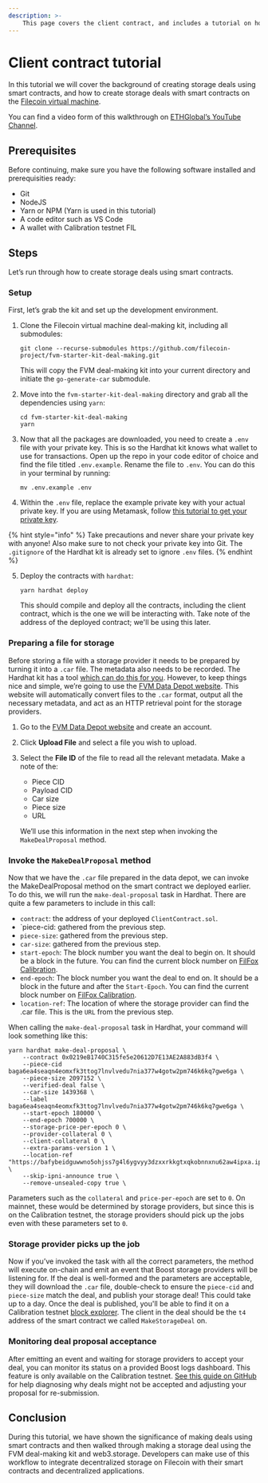 ```yaml
---
description: >-
    This page covers the client contract, and includes a tutorial on how developers can use the client contract to create storage deals programmatically.
---
```


# Client contract tutorial

In this tutorial we will cover the background of creating storage deals using smart contracts, and how to create storage deals with smart contracts on the [Filecoin virtual machine](../../reference/general/glossary.md#filecoin-virtual-machine). 

You can find a video form of this walkthrough on [ETHGlobal’s YouTube Channel](https://www.youtube.com/watch?v=27EV3gQGY9k).

## Prerequisites

Before continuing, make sure you have the following software installed and prerequisities ready:

* Git
* NodeJS
* Yarn or NPM (Yarn is used in this tutorial)
* A code editor such as VS Code
* A wallet with Calibration testnet FIL

## Steps

Let’s run through how to create storage deals using smart contracts.

### Setup

First, let’s grab the kit and set up the development environment.

1.  Clone the Filecoin virtual machine deal-making kit, including all submodules:

    ```shell
    git clone --recurse-submodules https://github.com/filecoin-project/fvm-starter-kit-deal-making.git
    ```

    This will copy the FVM deal-making kit into your current directory and initiate the `go-generate-car` submodule.

2.  Move into the `fvm-starter-kit-deal-making` directory and grab all the dependencies using `yarn`:

    ```shell
    cd fvm-starter-kit-deal-making
    yarn
    ```

3.  Now that all the packages are downloaded, you need to create a `.env` file with your private key. This is so the Hardhat kit knows what wallet to use for transactions. Open up the repo in your code editor of choice and find the file titled `.env.example`. Rename the file to `.env`. You can do this in your terminal by running:

    ```shell
    mv .env.example .env
    ```

4.  Within the `.env` file, replace the example private key with your actual private key. If you are using Metamask, follow [this tutorial to get your private key](https://support.metamask.io/hc/en-us/articles/360015289632-How-to-export-an-account-s-private-key).

{% hint style="info" %}
Take precautions and never share your private key with anyone! Also make sure to not check your private key into Git. The `.gitignore` of the Hardhat kit is already set to ignore `.env` files.
{% endhint %}

5.  Deploy the contracts with `hardhat`:

    ```shell
    yarn hardhat deploy
    ```

    This should compile and deploy all the contracts, including the client contract, which is the one we will be interacting with. Take note of the address of the deployed contract; we'll be using this later.

### Preparing a file for storage

Before storing a file with a storage provider it needs to be prepared by turning it into a `.car` file. The metadata also needs to be recorded. The Hardhat kit has a tool [which can do this for you](https://github.com/filecoin-project/fevm-hardhat-kit/tree/main/tools). However, to keep things nice and simple, we’re going to use the [FVM Data Depot website](https://data.lighthouse.storage/). This website will automatically convert files to the `.car` format, output all the necessary metadata, and act as an HTTP retrieval point for the storage providers.

1. Go to the [FVM Data Depot website](https://data.lighthouse.storage/) and create an account.
2. Click **Upload File** and select a file you wish to upload.
3.  Select the **File ID** of the file to read all the relevant metadata. Make a note of the:

    * Piece CID
    * Payload CID
    * Car size
    * Piece size
    * URL

    We’ll use this information in the next step when invoking the `MakeDealProposal` method.

### Invoke the `MakeDealProposal` method

Now that we have the `.car` file prepared in the data depot, we can invoke the MakeDealProposal method on the smart contract we deployed earlier. To do this, we will run the `make-deal-proposal` task in Hardhat. There are quite a few parameters to include in this call:

* `contract`: the address of your deployed `ClientContract.sol`.
* `piece-cid: gathered from the previous step.
* `piece-size`: gathered from the previous step.
* `car-size`: gathered from the previous step.
* `start-epoch`: The block number you want the deal to begin on. It should be a block in the future. You can find the current block number on [FilFox Calibration](https://calibration.filfox.info/en).
* `end-epoch`: The block number you want the deal to end on. It should be a block in the future and after the `Start-Epoch`. You can find the current block number on [FilFox Calibration](https://calibration.filfox.info/en).
* `location-ref`: The location of where the storage provider can find the .car file. This is the `URL` from the previous step.

When calling the `make-deal-proposal` task in Hardhat, your command will look something like this:

```shell
yarn hardhat make-deal-proposal \ 
    --contract 0x0219eB1740C315fe5e20612D7E13AE2A883dB3f4 \
    --piece-cid baga6ea4seaqn4eomxfk3ttog7lnvlvedu7nia377w4gotw2pm746k6kq7gwe6ga \
    --piece-size 2097152 \
    --verified-deal false \
    --car-size 1439368 \
    --label baga6ea4seaqn4eomxfk3ttog7lnvlvedu7nia377w4gotw2pm746k6kq7gwe6ga \
    --start-epoch 180000 \
    --end-epoch 700000 \
    --storage-price-per-epoch 0 \
    --provider-collateral 0 \
    --client-collateral 0 \
    --extra-params-version 1 \
    --location-ref "https://bafybeidguwwno5ohjss7g4l6ygvyy3dzxxrkkgtxqkobnnxnu62aw4ipxa.ipfs.w3s.link/ipfs/bafybeidguwwno5ohjss7g4l6ygvyy3dzxxrkkgtxqkobnnxnu62aw4ipxa/baga6ea4seaqn4eomxfk3ttog7lnvlvedu7nia377w4gotw2pm746k6kq7gwe6ga.car \
    --skip-ipni-announce true \
    --remove-unsealed-copy true \
```

Parameters such as the `collateral` and `price-per-epoch` are set to `0`. On mainnet, these would be determined by storage providers, but since this is on the Calibration testnet, the storage providers should pick up the jobs even with these parameters set to `0`.

### Storage provider picks up the job

Now if you’ve invoked the task with all the correct parameters, the method will execute on-chain and emit an event that Boost storage providers will be listening for. If the deal is well-formed and the parameters are acceptable, they will download the `.car` file, double-check to ensure the `piece-cid` and `piece-size` match the deal, and publish your storage deal! This could take up to a day. Once the deal is published, you'll be able to find it on a Calibration testnet [block explorer](../../networks/calibration/explorers.md). The client in the deal should be the `t4` address of the smart contract we called `MakeStorageDeal` on.

### Monitoring deal proposal acceptance

After emitting an event and waiting for storage providers to accept your deal, you can monitor its status on a provided Boost logs dashboard. This feature is only available on the Calibration testnet. [See this guide on GitHub](https://github.com/filecoin-project/community/discussions/659) for help diagnosing why deals might not be accepted and adjusting your proposal for re-submission.

## Conclusion

During this tutorial, we have shown the significance of making deals using smart contracts and then walked through making a storage deal using the FVM deal-making kit and web3.storage. Developers can make use of this workflow to integrate decentralized storage on Filecoin with their smart contracts and decentralized applications.
